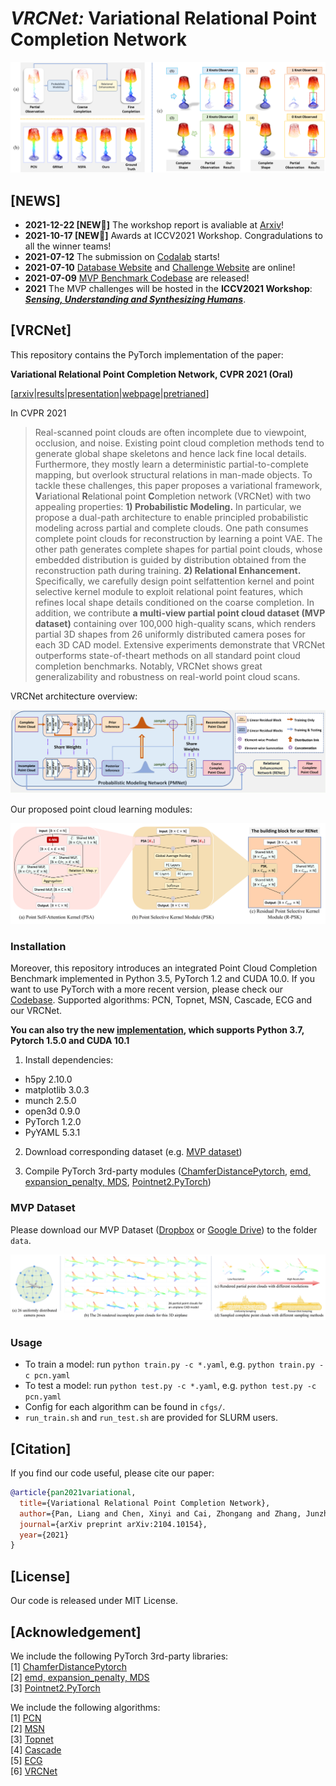 # *VRCNet:* Variational Relational Point Completion Network
<p align="center"> 
<img src="images/intro.png">
</p>


## [NEWS]
- **2021-12-22 [NEW:tada:]** The workshop report is avaliable at [Arxiv](https://arxiv.org/pdf/2112.12053.pdf)!
- **2021-10-17 [NEW:tada:]** Awards at ICCV2021 Workshop. Congradulations to all the winner teams!
- **2021-07-12** The submission on [Codalab](https://competitions.codalab.org/competitions/33430) starts!
- **2021-07-10** [Database Website](https://mvp-dataset.github.io) and [Challenge Website](https://competitions.codalab.org/competitions/33430) are online!
- **2021-07-09** [MVP Benchmark Codebase](https://github.com/paul007pl/MVP_Benchmark) are released!
- **2021** The MVP challenges will be hosted in the **ICCV2021 Workshop**: ***[Sensing, Understanding and Synthesizing Humans](https://sense-human.github.io/)***.


## [VRCNet]
This repository contains the PyTorch implementation of the paper:

**Variational Relational Point Completion Network, CVPR 2021 (Oral)**

[[arxiv](https://arxiv.org/abs/2104.10154)|[results](https://www.youtube.com/watch?v=0SNHlxvCP0g)|[presentation](https://www.youtube.com/watch?v=8qyhsyis9JY)|[webpage](https://paul007pl.github.io/projects/VRCNet)|[pretrianed](https://www.dropbox.com/sh/8uixt8dbqfoh1bn/AADbmET-i73hzMEvsYVYhT_Za?dl=0)]


In CVPR 2021

> Real-scanned point clouds are often incomplete due to viewpoint, occlusion, and noise. Existing point cloud completion methods tend to generate global shape skeletons and hence lack fine local details. Furthermore, they mostly learn a deterministic partial-to-complete mapping, but overlook structural relations in man-made objects. To tackle these challenges, this paper proposes a variational framework, **V**ariational **R**elational point **C**ompletion network (VRCNet) with two appealing properties: **1) Probabilistic Modeling.** In particular, we propose a dual-path architecture to enable principled probabilistic modeling across partial and complete clouds. One path consumes complete point clouds for reconstruction by learning a point VAE. The other path generates complete shapes for partial point clouds, whose embedded distribution is guided by distribution obtained from the reconstruction path during training. **2) Relational Enhancement.** Specifically, we carefully design point selfattention kernel and point selective kernel module to exploit relational point features, which refines local shape details conditioned on the coarse completion. In addition, we contribute **a multi-view partial point cloud dataset (MVP dataset)** containing over 100,000 high-quality scans, which renders partial 3D shapes from 26 uniformly distributed camera poses for each 3D CAD model. Extensive experiments demonstrate that VRCNet outperforms state-of-theart methods on all standard point cloud completion benchmarks. Notably, VRCNet shows great generalizability and robustness on real-world point cloud scans.


VRCNet architecture overview:
<p align="center"> 
<img src="images/overview.png">
</p>


Our proposed point cloud learning modules:
<p align="center"> 
<img src="images/modules.png">
</p>


### Installation
Moreover, this repository introduces an integrated Point Cloud Completion Benchmark implemented in Python 3.5, PyTorch 1.2 and CUDA 10.0. 
If you want to use PyTorch with a more recent version, please check our [Codebase](https://github.com/paul007pl/MVP_Benchmark).
Supported algorithms: PCN, Topnet, MSN, Cascade, ECG and our VRCNet.

**You can also try the new [implementation](https://github.com/paul007pl/MVP_Benchmark), which supports Python 3.7, Pytorch 1.5.0 and CUDA 10.1**

1. Install dependencies:
+ h5py 2.10.0
+ matplotlib 3.0.3
+ munch 2.5.0
+ open3d 0.9.0
+ PyTorch 1.2.0
+ PyYAML 5.3.1

2. Download corresponding dataset (e.g. [MVP dataset](https://www.dropbox.com/sh/la0kwlqx4n2s5e3/AACjoTzt-_vlX6OF9mfSpFMra?dl=0&lst=))

3. Compile PyTorch 3rd-party modules ([ChamferDistancePytorch](https://github.com/ThibaultGROUEIX/ChamferDistancePytorch), [emd, expansion_penalty, MDS](https://github.com/Colin97/MSN-Point-Cloud-Completion), [Pointnet2.PyTorch](https://github.com/sshaoshuai/Pointnet2.PyTorch))


### MVP Dataset
Please download our MVP Dataset ([Dropbox](https://www.dropbox.com/sh/la0kwlqx4n2s5e3/AACjoTzt-_vlX6OF9mfSpFMra?dl=0&lst=) or [Google Drive](https://drive.google.com/drive/folders/1ylC-dYFM45KW4K9tPyljBSVyetazCEeH?usp=sharing)) to the folder `data`.
<p align="center"> 
<img src="images/mvp.png">
</p>


### Usage
+ To train a model: run `python train.py -c *.yaml`, e.g. `python train.py -c pcn.yaml`
+ To test a model: run `python test.py -c *.yaml`, e.g. `python test.py -c pcn.yaml`
+ Config for each algorithm can be found in `cfgs/`.
+ `run_train.sh` and `run_test.sh` are provided for SLURM users. 


## [Citation]
If you find our code useful, please cite our paper:
```bibtex
@article{pan2021variational,
  title={Variational Relational Point Completion Network},
  author={Pan, Liang and Chen, Xinyi and Cai, Zhongang and Zhang, Junzhe and Zhao, Haiyu and Yi, Shuai and Liu, Ziwei},
  journal={arXiv preprint arXiv:2104.10154},
  year={2021}
}
```


## [License]
Our code is released under MIT License.


## [Acknowledgement]
We include the following PyTorch 3rd-party libraries:  
[1] [ChamferDistancePytorch](https://github.com/ThibaultGROUEIX/ChamferDistancePytorch)  
[2] [emd, expansion_penalty, MDS](https://github.com/Colin97/MSN-Point-Cloud-Completion)  
[3] [Pointnet2.PyTorch](https://github.com/sshaoshuai/Pointnet2.PyTorch)  

We include the following algorithms:  
[1] [PCN](https://github.com/wentaoyuan/pcn)  
[2] [MSN](https://github.com/Colin97/MSN-Point-Cloud-Completion)  
[3] [Topnet](https://github.com/lynetcha/completion3d)  
[4] [Cascade](https://github.com/xiaogangw/cascaded-point-completion)  
[5] [ECG](https://github.com/paul007pl/ECG)  
[6] [VRCNet](https://github.com/paul007pl/VRCNet)

